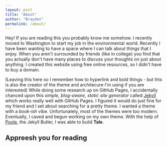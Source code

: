 ```yaml
---
layout: post
title: "About"
author: "Brayden"
permalink: /about/
---
```


Hey! If you are reading this you probably know me somehow. I recently moved to Washington to start my job in the environmental world. Recently I have been wanting to have a space where I can talk about things that I enjoy. When you aren't surrounded by friends (like in college) you find that you actually don't have many places to discuss your thoughts on just about anything. I created this website using free online resources, so I didn't have to buy a domain.

(Leaving this here so I remember how to hyperlink and bold things - but this is also the creator of the theme and architecure I'm using if you are interested)
While doing some research up on GitHub Pages, I accidentally chanced upon this _simple, blog-aware, static site generator_ called [Jekyll](https://jekyllrb.com/) which works really well with GitHub Pages. I figured it would do just fine for my friend and I set about searching for a pretty theme. I wanted a theme with a _book-ish_ vibe. Unfortunately, most of the themes were too modern. Eventually, I caved and begun working on my own theme. With the help of [Poole](https://github.com/poole/poole), the Jekyll Butler, I was able to build **Tale**.

## Appreesh you for reading

